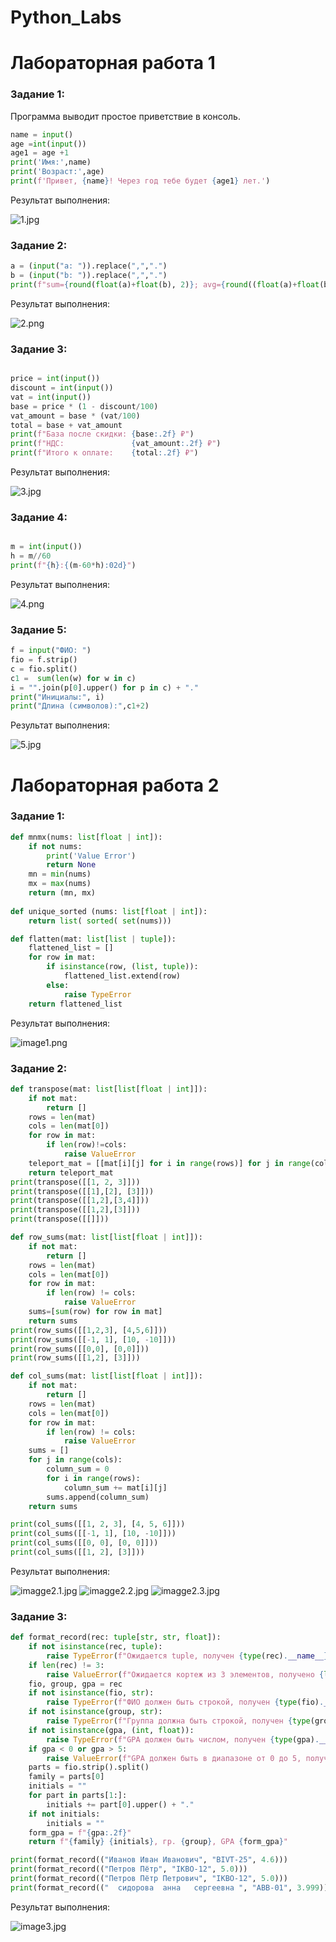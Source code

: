 <h1>Python_Labs</h1>

# Лабораторная работа 1
### Задание 1:

Программа выводит простое приветствие в консоль.
```python
name = input()
age =int(input())
age1 = age +1
print('Имя:',name)
print('Возраст:',age)
print(f'Привет, {name}! Через год тебе будет {age1} лет.')
```
Результат выполнения:

![1.jpg](misc/img/lab01/1.jpg)

### Задание 2: 

```python
a = (input("a: ")).replace(",",".")
b = (input("b: ")).replace(",",".")
print(f"sum={round(float(a)+float(b), 2)}; avg={round((float(a)+float(b))/2, 2)}")
```
Результат выполнения:

![2.png](misc/img/lab01/2.png)

### Задание 3: 
```python

price = int(input())
discount = int(input())
vat = int(input())
base = price * (1 - discount/100)
vat_amount = base * (vat/100)
total = base + vat_amount
print(f"База после скидки: {base:.2f} ₽")
print(f"НДС:               {vat_amount:.2f} ₽")
print(f"Итого к оплате:    {total:.2f} ₽")
```
Результат выполнения:

![3.jpg](misc/img/lab01/3.jpg)

### Задание 4: 
```python

m = int(input())
h = m//60
print(f"{h}:{(m-60*h):02d}")
```
Результат выполнения:

![4.png](misc/img/lab01/4.png)

### Задание 5:
```python
f = input("ФИО: ")
fio = f.strip()
c = fio.split()
с1 =  sum(len(w) for w in c)
i = "".join(p[0].upper() for p in c) + "."
print("Инициалы:", i)
print("Длина (символов):",с1+2)
```
Результат выполнения:

![5.jpg](misc/img/lab01/5.jpg)

# Лабораторная работа 2
### Задание 1:

```python
def mnmx(nums: list[float | int]):
    if not nums:  
        print('Value Error')
        return None  
    mn = min(nums)
    mx = max(nums)
    return (mn, mx)
    
def unique_sorted (nums: list[float | int]):
    return list( sorted( set(nums)))

def flatten(mat: list[list | tuple]):
    flattened_list = []
    for row in mat:
        if isinstance(row, (list, tuple)):
            flattened_list.extend(row)
        else:
            raise TypeError
    return flattened_list
```
Результат выполнения:

![image1.png](misc/img/lab02/image1.png)

### Задание 2:
```python
def transpose(mat: list[list[float | int]]):
    if not mat:
        return []
    rows = len(mat)
    cols = len(mat[0])
    for row in mat:
        if len(row)!=cols:
            raise ValueError
    teleport_mat = [[mat[i][j] for i in range(rows)] for j in range(cols)]
    return teleport_mat
print(transpose([[1, 2, 3]]))
print(transpose([[1],[2], [3]]))
print(transpose([[1,2],[3,4]]))
print(transpose([[1,2],[3]]))
print(transpose([[]]))

def row_sums(mat: list[list[float | int]]):
    if not mat:
        return []
    rows = len(mat)
    cols = len(mat[0])
    for row in mat:
        if len(row) != cols:
            raise ValueError
    sums=[sum(row) for row in mat]
    return sums
print(row_sums([[1,2,3], [4,5,6]]))
print(row_sums([[-1, 1], [10, -10]]))
print(row_sums([[0,0], [0,0]]))
print(row_sums([[1,2], [3]])) 

def col_sums(mat: list[list[float | int]]):
    if not mat:
        return []
    rows = len(mat)
    cols = len(mat[0])
    for row in mat:
        if len(row) != cols:
            raise ValueError     
    sums = []
    for j in range(cols):
        column_sum = 0
        for i in range(rows):
            column_sum += mat[i][j]
        sums.append(column_sum)    
    return sums

print(col_sums([[1, 2, 3], [4, 5, 6]]))  
print(col_sums([[-1, 1], [10, -10]]))    
print(col_sums([[0, 0], [0, 0]]))        
print(col_sums([[1, 2], [3]]))  
```
Результат выполнения:

![imagge2.1.jpg](misc/img/lab02/imagge2.1.jpg)
![imagge2.2.jpg](misc/img/lab02/imagge2.2.jpg)
![imagge2.3.jpg](misc/img/lab02/imagge2.3.jpg)


### Задание 3:
```python
def format_record(rec: tuple[str, str, float]):
    if not isinstance(rec, tuple):
        raise TypeError(f"Ожидается tuple, получен {type(rec).__name__}")
    if len(rec) != 3:
        raise ValueError(f"Ожидается кортеж из 3 элементов, получено {len(rec)}")
    fio, group, gpa = rec
    if not isinstance(fio, str):
        raise TypeError(f"ФИО должен быть строкой, получен {type(fio).__name__}")
    if not isinstance(group, str):
        raise TypeError(f"Группа должна быть строкой, получен {type(group).__name__}")
    if not isinstance(gpa, (int, float)):
        raise TypeError(f"GPA должен быть числом, получен {type(gpa).__name__}")
    if gpa < 0 or gpa > 5:
        raise ValueError(f"GPA должен быть в диапазоне от 0 до 5, получено {gpa}")
    parts = fio.strip().split()
    family = parts[0]
    initials = ""
    for part in parts[1:]:
        initials += part[0].upper() + "."
    if not initials:
        initials = ""
    form_gpa = f"{gpa:.2f}"
    return f"{family} {initials}, гр. {group}, GPA {form_gpa}"

print(format_record(("Иванов Иван Иванович", "BIVT-25", 4.6)))
print(format_record(("Петров Пётр", "IKBO-12", 5.0)))
print(format_record(("Петров Пётр Петрович", "IKBO-12", 5.0)))
print(format_record(("  сидорова  анна   сергеевна ", "ABB-01", 3.999)))
```
Результат выполнения:

![image3.jpg](misc/img/lab02/image3.jpg)
